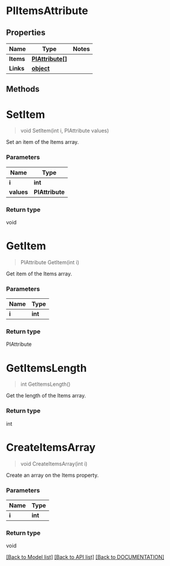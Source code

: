 # PIItemsAttribute

## Properties
Name | Type | Notes
------------ | ------------- | -------------
**Items** | **[**PIAttribute[]**](../Model/PIAttribute.md)**
**Links** | **[**object**](../Model/Object.md)**

## Methods

# **SetItem**
> void SetItem(int i, PIAttribute values)

Set an item of the Items array.

### Parameters

Name | Type
------------- | -------------
 **i** | **int**
 **values** | **PIAttribute**

### Return type

void


# **GetItem**
> PIAttribute GetItem(int i)

Get item of the Items array.

### Parameters

Name | Type
------------- | -------------
 **i** | **int**

### Return type

PIAttribute


# **GetItemsLength**
> int GetItemsLength()

Get the length of the Items array.


### Return type

int


# **CreateItemsArray**
> void CreateItemsArray(int i)

Create an array on the Items property.

### Parameters

Name | Type
------------- | -------------
 **i** | **int**

### Return type

void

[[Back to Model list]](../../DOCUMENTATION.md#documentation-for-models) [[Back to API list]](../../DOCUMENTATION.md#documentation-for-api-endpoints) [[Back to DOCUMENTATION]](../../DOCUMENTATION.md)
